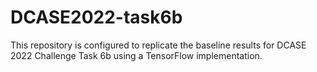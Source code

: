 # DCASE2022-task6b

This repository is configured to replicate the baseline results for DCASE 2022 Challenge Task 6b using a TensorFlow implementation.

